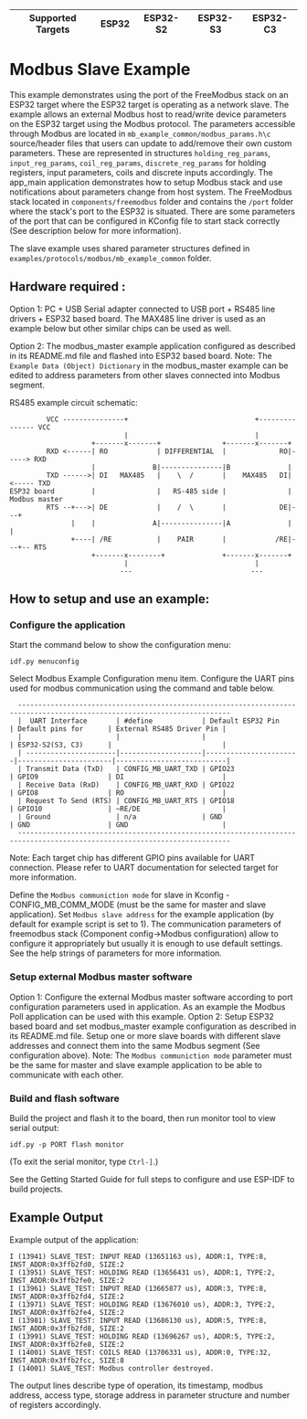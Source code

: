| Supported Targets | ESP32 | ESP32-S2 | ESP32-S3 | ESP32-C3 |
| ----------------- | ----- | -------- | -------- | -------- |

# Modbus Slave Example

This example demonstrates using the port of the FreeModbus stack on an ESP32 target where the ESP32 target is operating as a network slave. The example allows an external Modbus host to read/write device parameters on the ESP32 target using the Modbus protocol. The parameters accessible through Modbus are located in `mb_example_common/modbus_params.h\c` source/header files that users can update to add/remove their own custom parameters.
These are represented in structures `holding_reg_params`, `input_reg_params`, `coil_reg_params`, `discrete_reg_params` for holding registers, input parameters, coils and discrete inputs accordingly. The app_main application demonstrates how to setup Modbus stack and use notifications about parameters change from host system.
The FreeModbus stack located in `components/freemodbus` folder and contains the `/port` folder where the stack's port to the ESP32 is situated. There are some parameters of the port that can be configured in KConfig file to start stack correctly (See description below for more information).

The slave example uses shared parameter structures defined in `examples/protocols/modbus/mb_example_common` folder.

## Hardware required :
Option 1:
PC + USB Serial adapter connected to USB port + RS485 line drivers + ESP32 based board.
The MAX485 line driver is used as an example below but other similar chips can be used as well.

Option 2:
The modbus_master example application configured as described in its README.md file and flashed into ESP32 based board.
Note: The ```Example Data (Object) Dictionary``` in the modbus_master example can be edited to address parameters from other slaves connected into Modbus segment.

RS485 example circuit schematic:
```
         VCC ---------------+                               +--------------- VCC
                            |                               |
                    +-------x-------+               +-------x-------+
         RXD <------| RO            | DIFFERENTIAL  |             RO|-----> RXD
                    |              B|---------------|B              |
         TXD ------>| DI   MAX485   |    \  /       |    MAX485   DI|<----- TXD
ESP32 board         |               |   RS-485 side |               |    Modbus master
         RTS --+--->| DE            |    /  \       |             DE|---+       
               |    |              A|---------------|A              |   |
               +----| /RE           |    PAIR       |            /RE|---+-- RTS
                    +-------x--------+              +-------x-------+
                            |                               |
                           ---                             --- 
```

## How to setup and use an example:

### Configure the application
Start the command below to show the configuration menu:
```
idf.py menuconfig
```
Select Modbus Example Configuration menu item.
Configure the UART pins used for modbus communication using the command and table below.
```
  --------------------------------------------------------------------------------------------------------------------------
  |  UART Interface       | #define            | Default ESP32 Pin     | Default pins for      | External RS485 Driver Pin |
  |                       |                    |                       | ESP32-S2(S3, C3)      |                           |
  | ----------------------|--------------------|-----------------------|-----------------------|---------------------------|
  | Transmit Data (TxD)   | CONFIG_MB_UART_TXD | GPIO23                | GPIO9                 | DI                        |
  | Receive Data (RxD)    | CONFIG_MB_UART_RXD | GPIO22                | GPIO8                 | RO                        |
  | Request To Send (RTS) | CONFIG_MB_UART_RTS | GPIO18                | GPIO10                | ~RE/DE                    |
  | Ground                | n/a                | GND                   | GND                   | GND                       |
  --------------------------------------------------------------------------------------------------------------------------
```
Note: Each target chip has different GPIO pins available for UART connection. Please refer to UART documentation for selected target for more information.

Define the ```Modbus communiction mode``` for slave in Kconfig - CONFIG_MB_COMM_MODE (must be the same for master and slave application).
Set ```Modbus slave address``` for the example application (by default for example script is set to 1).
The communication parameters of freemodbus stack (Component config->Modbus configuration) allow to configure it appropriately but usually it is enough to use default settings.
See the help strings of parameters for more information.

### Setup external Modbus master software
Option 1:
Configure the external Modbus master software according to port configuration parameters used in application.
As an example the Modbus Poll application can be used with this example.
Option 2:
Setup ESP32 based board and set modbus_master example configuration as described in its README.md file.
Setup one or more slave boards with different slave addresses and connect them into the same Modbus segment (See configuration above). 
Note: The ```Modbus communiction mode``` parameter must be the same for master and slave example application to be able to communicate with each other.

### Build and flash software
Build the project and flash it to the board, then run monitor tool to view serial output:
```
idf.py -p PORT flash monitor
```

(To exit the serial monitor, type ``Ctrl-]``.)

See the Getting Started Guide for full steps to configure and use ESP-IDF to build projects.

## Example Output
Example output of the application:
```
I (13941) SLAVE_TEST: INPUT READ (13651163 us), ADDR:1, TYPE:8, INST_ADDR:0x3ffb2fd0, SIZE:2
I (13951) SLAVE_TEST: HOLDING READ (13656431 us), ADDR:1, TYPE:2, INST_ADDR:0x3ffb2fe0, SIZE:2
I (13961) SLAVE_TEST: INPUT READ (13665877 us), ADDR:3, TYPE:8, INST_ADDR:0x3ffb2fd4, SIZE:2
I (13971) SLAVE_TEST: HOLDING READ (13676010 us), ADDR:3, TYPE:2, INST_ADDR:0x3ffb2fe4, SIZE:2
I (13981) SLAVE_TEST: INPUT READ (13686130 us), ADDR:5, TYPE:8, INST_ADDR:0x3ffb2fd8, SIZE:2
I (13991) SLAVE_TEST: HOLDING READ (13696267 us), ADDR:5, TYPE:2, INST_ADDR:0x3ffb2fe8, SIZE:2
I (14001) SLAVE_TEST: COILS READ (13706331 us), ADDR:0, TYPE:32, INST_ADDR:0x3ffb2fcc, SIZE:8
I (14001) SLAVE_TEST: Modbus controller destroyed.
```
The output lines describe type of operation, its timestamp, modbus address, access type, storage address in parameter structure and number of registers accordingly.

